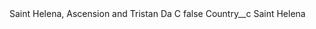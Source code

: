<?xml version="1.0" encoding="UTF-8"?>
<CustomMetadata xmlns="http://soap.sforce.com/2006/04/metadata" xmlns:xsi="http://www.w3.org/2001/XMLSchema-instance" xmlns:xsd="http://www.w3.org/2001/XMLSchema">
    <label>Saint Helena, Ascension and Tristan Da C</label>
    <protected>false</protected>
    <values>
        <field>Country__c</field>
        <value xsi:type="xsd:string">Saint Helena</value>
    </values>
</CustomMetadata>
